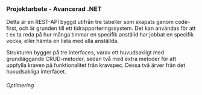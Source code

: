 <h3>Projektarbete - Avancerad .NET</h3>

Detta är en REST-API byggd utifrån tre tabeller som skapats genom code-first, och är grunden till ett tidrapporteringssystem. Det kan användas för att t ex ta reda 
på hur många timmar en specifik anställd har jobbat en specifik vecka, eller hämta en lista med alla anställda.

Strukturen bygger på tre interfaces, varav ett huvudsakligt med grundläggande CRUD-metoder, sedan två med extra metoder för att uppfylla kraven på funktionalitet från 
kravspec. Dessa två ärver från det huvudsakliga interfacet. 



<h6>Optimering</h6>
